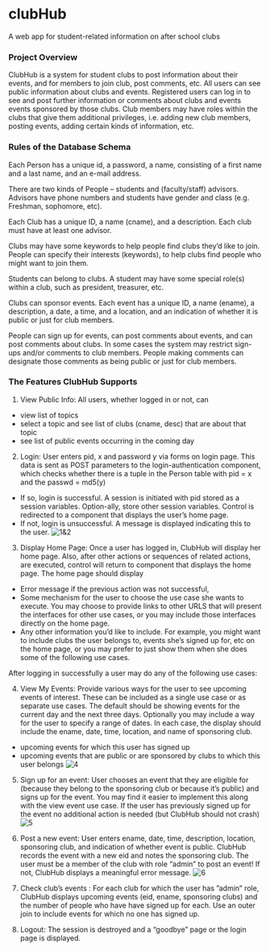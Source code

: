 # clubHub
A web app for student-related information on after school clubs

### Project Overview
ClubHub is a system for student clubs to post information about their events, and for members to join club, post comments, etc.  All users can see public information about clubs and events. Registered users can log in to see and post further information or comments about clubs and events events sponsored by those clubs. Club members may have roles within the clubs that give them additional privileges, i.e.  adding new club members, posting events, adding certain kinds of information, etc.

### Rules of the Database Schema 
Each Person has a unique id, a password, a name, consisting of a first name and a last name, and an e-mail address. 

There are two kinds of People – students and (faculty/staff) advisors.  Advisors have phone numbers and students have gender and class (e.g.  Freshman, sophomore, etc).

Each Club has a unique ID, a name (cname), and a description.  Each club must have at least one advisor.

Clubs may have some keywords to help people find clubs they’d like to join.  People can specify their interests (keywords), to help clubs find people who might want to join them.

Students can belong to clubs.  A student may have some special role(s) within a club, such as president, treasurer, etc.

Clubs can sponsor events.  Each event has a unique ID, a name (ename), a description, a date, a time, and a location, and an indication of whether it is public or just for club members.

People can sign up for events, can post comments about events, and can post comments about clubs. In  some  cases  the  system  may restrict  sign-ups  and/or  comments  to  club  members. People  making comments can designate those comments as being public or just for club members.

### The Features ClubHub Supports
1. View Public Info: All users, whether logged in or not, can
- view list of topics
- select a topic and see list of clubs (cname, desc) that are about that topic
- see list of public events occurring in the coming day

2. Login: User enters pid, x and password y via forms on login page.  This data is sent as POST parameters to the login-authentication component, which checks whether there is a tuple in the Person table with pid = x and the passwd = md5(y)
- If so, login is successful.  A session is initiated with pid stored as a session variables.  Option-ally, store other session variables.  Control is redirected to a component that displays the user’s home page.
- If not, login is unsuccessful.  A message is displayed indicating this to the user.
![1&2](https://user-images.githubusercontent.com/9923181/48306676-b4c45700-e50a-11e8-92c7-64d195e88574.JPG)

3. Display Home Page: Once a user has logged in, ClubHub will display her home page.  Also, after other actions or sequences of related actions, are executed, control will return to component that displays the home page.  The home page should display
- Error message if the previous action was not successful,
- Some mechanism for the user to choose the use case she wants to execute.  You may choose to provide links to other URLS that will present the interfaces for other use cases, or you may include those interfaces directly on the home page. 
- Any other information you’d like to include.  For example, you might want to include clubs the user belongs to, events she’s signed up for, etc on the home page, or you may prefer to just show them when she does some of the following use cases.

After logging in successfully a user may do any of the following use cases:

4. View My Events:  Provide various ways for the user to see upcoming events of interest.  These can be included as a single use case or as separate use cases.  The default should be showing events for the current day and the next three days.  Optionally you may include a way for the user to specify a range of dates.  In each case, the display should include the ename, date, time, location, and name of sponsoring club.
- upcoming events for which this user has signed up
- upcoming events that are public or are sponsored by clubs to which this user belongs
![4](https://user-images.githubusercontent.com/9923181/48306683-e3423200-e50a-11e8-8e60-6cc077268895.JPG)

5. Sign up for an event: User chooses an event that they are eligible for (because they belong to the sponsoring club or because it’s public) and signs up for the event.  You may find it easier to implement this along with the view event use case.  If the user has previously signed up for the event no additional action is needed (but ClubHub should not crash)
![5](https://user-images.githubusercontent.com/9923181/48306686-ea694000-e50a-11e8-95c9-ed1f9331fdae.JPG)

6. Post a new event: User enters ename, date, time, description, location, sponsoring club, and indication of whether event is public.
ClubHub records the event with a new eid and notes the sponsoring club. The user must be a member of the club with role “admin” to post an event! If not, ClubHub displays a meaningful error message.
![6](https://user-images.githubusercontent.com/9923181/48306681-cefe3500-e50a-11e8-869d-2eb870080153.JPG)

7. Check club’s events : For  each  club  for  which  the  user  has  ”admin”  role, ClubHub displays upcoming events (eid, ename, sponsoring clubs) and the number of people who have have signed up for each. Use an outer join to include events for which no one has signed up.

8. Logout: The session is destroyed and a “goodbye” page or the login page is displayed.
